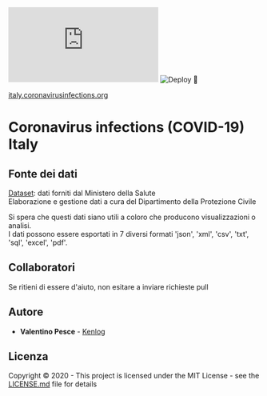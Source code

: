 ![GitHub](https://img.shields.io/github/license/kenlog/italy.coronavirusinfections.org)
![Deploy 🚀](https://github.com/kenlog/italy.coronavirusinfections.org/workflows/Deploy%20%F0%9F%9A%80/badge.svg)

[italy.coronavirusinfections.org](https://italy.coronavirusinfections.org/)
# Coronavirus infections (COVID-19) Italy

## Fonte dei dati
[Dataset](https://github.com/pcm-dpc/COVID-19): dati forniti dal Ministero della Salute  
Elaborazione e gestione dati a cura del Dipartimento della Protezione Civile

Si spera che questi dati siano utili a coloro che producono visualizzazioni o analisi.   
I dati possono essere esportati in 7 diversi formati 'json', 'xml', 'csv', 'txt', 'sql', 'excel', 'pdf'.

## Collaboratori
Se ritieni di essere d'aiuto, non esitare a inviare richieste pull

## Autore

* **Valentino Pesce** - [Kenlog](https://github.com/kenlog)

## Licenza

Copyright © 2020 - This project is licensed under the MIT License - see the [LICENSE.md](LICENSE) file for details   
